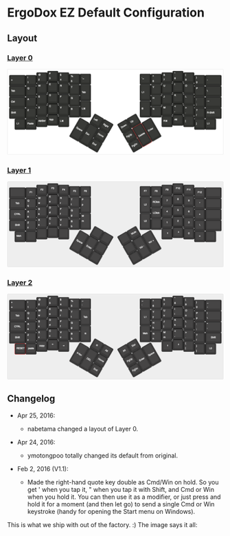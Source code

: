# ErgoDox EZ Default Configuration
## Layout

### [Layer 0](http://goo.gl/QQbBYj)
![Layer 0](keyboard-layout-L0.png)

### [Layer 1](http://goo.gl/nwv4Bg)
![Layer 1](keyboard-layout-L1.png)

### [Layer 2](http://goo.gl/pRvEpo)
![Layer 2](keyboard-layout-L2.png)

## Changelog

* Apr 25, 2016:
  * nabetama changed a layout of Layer 0.

* Apr 24, 2016:
  * ymotongpoo totally changed its default from original.

* Feb 2, 2016 (V1.1): 
  * Made the right-hand quote key double as Cmd/Win on hold. So you get ' when you tap it, " when you tap it with Shift, and Cmd or Win when you hold it. You can then use it as a modifier, or just press and hold it for a moment (and then let go) to send a single Cmd or Win keystroke (handy for opening the Start menu on Windows).

This is what we ship with out of the factory. :) The image says it all:


